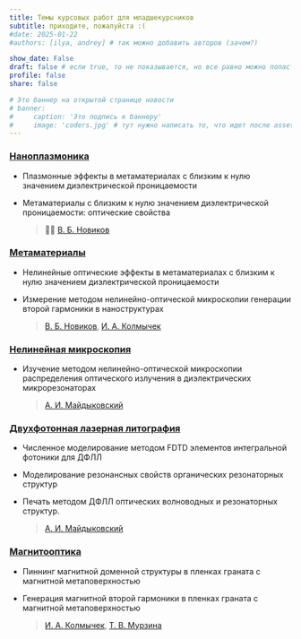 ```yaml
---
title: Темы курсовых работ для младшекурсников
subtitle: приходите, пожалуйста :(
#date: 2025-01-22
#authors: [ilya, andrey] # так можно добавить авторов (зачем?)

show_date: False
draft: false # если true, то не показывается, но все равно можно попасть по ссылке
profile: false
share: false 

# Это баннер на открытой странице новости 
# banner:
#     caption: 'Это подпись к баннеру'
#     image: 'coders.jpg' # тут нужно написать то, что идет после assets/media/
---
```

### [Наноплазмоника](/ru/our-research/plasmonics)
 
 - Плазмонные эффекты в метаматериалах с близким к нулю значением диэлектрической проницаемости 
 - Метаматериалы с близким к нулю значением диэлектрической проницаемости: оптические свойства

   >🧑‍🔬 [В. Б. Новиков](/ru/author/владимир-борисович-новиков/)

### [Метаматериалы](/ru/our-research/metamaterials)
  
 - Нелинейные оптические эффекты в метаматериалах с близким к нулю значением диэлектрической проницаемости
 - Измерение методом нелинейно-оптической микроскопии генерации второй гармоники в наноструктурах

   > [В. Б. Новиков](/ru/author/владимир-борисович-новиков/), [И. А. Колмычек](/ru/author/ирина-алексеевна-колмычек)   

### [Нелинейная микроскопия](/ru/our-research/nlmicroscopy) 
       
 - Изучение методом нелинейно-оптической микроскопии распределения оптического излучения в диэлектрических микрорезонаторах 
     
   > [А. И. Майдыковский](/ru/author/антон-игоревич-маидыковскии)       


### [Двухфотонная лазерная литография](/ru/our-research/litography) 
       
  -  Численное моделирование методом FDTD элементов интегральной фотоники для ДФЛЛ 
  -  Моделирование резонансных свойств органических резонаторных структур
  -  Печать методом ДФЛЛ оптических волноводных и резонаторных структур.

     > [А. И. Майдыковский](/ru/author/антон-игоревич-маидыковскии)  

### [Магнитооптика](/ru/our-research/magnetooptics)  
       
  - Пиннинг магнитной доменной структуры в пленках граната с магнитной метаповерхностью  
  -  Генерация магнитной второй гармоники  в пленках граната с магнитной метаповерхностью 
   
     >[И. А. Колмычек](/ru/author/ирина-алексеевна-колмычек), [Т. В. Мурзина](/ru/author/татьяна-владимировна-мурзина)


<!-- ---
# Page title
title: Темы курсовых работ для младшекурсников
# Page type - we want a landing page (such as a homepage)
type: landing

# Your landing page sections - add as many different content blocks as you like
sections:
  - block: markdown
    id: eq
    content:
      title: Возможные темы курсовых работ для младшекурсников   
      subtitle:  Ищем студентов
      text: 
       " 
       ### [Наноплазмоника](/ru/our-research/plasmonics) 
       
       > [В. Б. Новиков](/ru/author/владимир-борисович-новиков/) 
       
       > - #### Плазмонные эффекты в метаматериалах с близким к нулю значением диэлектрической проницаемости \n 
       > - #### Метаматериалы с близким к нулю значением диэлектрической проницаемости: оптические свойства 
      
       ### [Метаматериалы](/ru/our-research/metamaterials)
      
       > [В. Б. Новиков](/ru/author/владимир-борисович-новиков/)    
        ... [И. А. Колмычек](/ru/author/ирина-алексеевна-колмычек)   

       - Нелинейные оптические эффекты в метаматериалах с близким к нулю значением диэлектрической проницаемости  \n  
       - Измерение методом нелинейно-оптической микроскопии генерации второй гармоники внаноструктурах\n

       ### [Нелинейная микроскопия](/ru/our-research/nlmicroscopy) 

       > [А. И. Майдыковский](/ru/author/антон-игоревич-маидыковскии) 
       
       > - Изучение методом нелинейно-оптической микроскопии распределения оптического излучения в диэлектрических микрорезонаторах 

       ### [Двухфотонная литография](/ru/our-research/litography) 
       
       [А. И. Майдыковский](/ru/author/антон-игоревич-маидыковскии) 
       
       > - #### Численное моделирование методом FDTD элементов интегральной фотоники для ДФЛЛ \n 
       > - #### Моделирование резонансных свойств органических резонаторных структур\n
       > - #### Печать методом ДФЛЛ оптических волноводных и резонаторных структур.

       ### [Магнитооптика](/ru/our-research/magnetooptics) 
       
       [И. А. Колмычек](/ru/author/ирина-алексеевна-колмычек) ... 
       [Т. В. Мурзина](/ru/author/татьяна-владимировна-мурзина) 
       
       - Пиннинг магнитной доменной структуры в пленках граната с магнитной метаповерхностью \n 
       -  Генерация магнитной второй гармоники  в пленках граната с магнитной метаповерхностью 

      




       "
     
    design:
      # Choose how many columns the section has. Valid values: '1' or '2'.
      columns: '1'
--- -->
<!-- ---
title: Темы курсовых работ для младшекурсников
subtitle: приходите, пожалуйста 
#date: 2025-01-22
#authors: [ilya, andrey] # так можно добавить авторов (зачем?)

show_date: False
draft: false # если true, то не показывается, но все равно можно попасть по ссылке
profile: false
share: false 

# Это баннер на открытой странице новости 
# banner:
#     caption: 'Это подпись к баннеру'
#     image: 'coders.jpg' # тут нужно написать то, что идет после assets/media/
---

# [Наноплазмоника](/ru/our-research/plasmonics)
 [Владимир Борисович Новиков](/ru/author/владимир-борисович-новиков/)
- Плазмонные эффекты в метаматериалах с близким к нулю значением диэлектрической проницаемости 
- Метаматериалы с близким к нулю значением диэлектрической проницаемости: оптические свойства 

# [Метаматериалы](/ru/our-research/metamaterials)
  [Владимир Борисович Новиков](/ru/author/владимир-борисович-новиков/)    <br/>
[Ирина Алексеевна Колмычек](/ru/author/ирина-алексеевна-колмычек)   <br/>
 - Нелинейные оптические эффекты в метаматериалах с близким к нулю значением диэлектрической проницаемости
 - Измерение методом нелинейно-оптической микроскопии генерации второй гармоники в наноструктурах"  -->



<!-- as landing:  
<!-- ---
# Page title
title: Темы курсовых работ для младшекурсников
# Page type - we want a landing page (such as a homepage)
type: landing

# Your landing page sections - add as many different content blocks as you like
sections:
  - block: markdown
    id: eq
    content:
      title: Возможные темы курсовых работ для младшекурсников   
      subtitle: 
      text: Ищем студентов 
    design:
      # Choose how many columns the section has. Valid values: '1' or '2'.
      columns: '1'

  - block: markdown
    id: th1
    content:
      title: "[Наноплазмоника](/ru/our-research/plasmonics)"
      subtitle: "[Владимир Борисович Новиков](/ru/author/владимир-борисович-новиков/)"
      text: " - Плазмонные эффекты в метаматериалах с близким к нулю значением диэлектрической проницаемости \n
      - Метаматериалы с близким к нулю значением диэлектрической проницаемости: оптические свойства" 
    design:
      # Choose how many columns the section has. Valid values: '1' or '2'.
      columns: '2'
  
  - block: markdown
    id: th2
    content:
      title: "[Метаматериалы](/ru/our-research/metamaterials)"
      subtitle: "[Владимир Борисович Новиков](/ru/author/владимир-борисович-новиков/)  \n  [Ирина Алексеевна Колмычек](/ru/author/ирина-алексеевна-колмычек)"
      text: "- Нелинейные оптические эффекты в метаматериалах с близким к нулю значением диэлектрической проницаемости \n - Измерение методом нелинейно-оптической микроскопии генерации второй гармоники в наноструктурах" 
    design:
      # Choose how many columns the section has. Valid values: '1' or '2'.
      columns: '2'
  
  - block: markdown
    id: th3
    content:
      title: "[Нелинейная микроскопия](/ru/our-research/nlmicroscopy) "
      subtitle: "[Антон Игоревич Майдыковский](/ru/author/антон-игоревич-маидыковскии)"
      text: " - Изучение методом нелинейно-оптической микроскопии распределения оптического излучения в диэлектрических микрорезонаторах" 
    design:
      # Choose how many columns the section has. Valid values: '1' or '2'.
      columns: '2'

  - block: markdown
    id: th4
    content:
      title: "[Двухфотонная литография](/ru/our-research/litography)"
      subtitle: "[Антон Игоревич Майдыковский](/ru/author/антон-игоревич-маидыковскии)"
      text: " - Численное моделирование методом FDTD элементов интегральной фотоники для ДФЛЛ
              \n - Моделирование резонансных свойств органических резонаторных структур
              \n- Печать методом ДФЛЛ оптических волноводных и резонаторных структур." 
    design:
      # Choose how many columns the section has. Valid values: '1' or '2'.
      columns: '2'

  - block: markdown
    id: th5
    content:
      title: "[Магнитооптика](/ru/our-research/magnetooptics)"
      subtitle: "[Ирина Алексеевна Колмычек](/ru/author/ирина-алексеевна-колмычек) 
                \n [Татьяна Владимировна Мурзина](/ru/author/татьяна-владимировна-мурзина)"
      text: " - Пиннинг магнитной доменной структуры в пленках граната с магнитной метаповерхностью
            \n -  Генерация магнитной второй гармоники  в пленках граната с магнитной метаповерхностью" 
    design:
      # Choose how many columns the section has. Valid values: '1' or '2'.
      columns: '2'
---

<!-- 4 - Численное моделирование методом FDTD элементов интегральной фотоники для ДФЛЛ
4 - Моделирование резонансных свойств органических резонаторных структур
4 - Печать методом ДФЛЛ оптических волноводных и резонаторных структур.

2 - Измерение методом нелинейно-оптической микроскопии генерации второй гармоники в наноструктурах
3 - Изучение методом нелинейно-оптической микроскопии распределения оптического излучения в диэлектрических микрорезонаторах
5 - Пиннинг магнитной доменной структуры в пленках граната с магнитной метаповерхностью
5 - Генерация магнитной второй гармоники  в пленках граната с магнитной метаповерхностью
12 + -Метаматериалы с близким к нулю значением диэлектрической проницаемости: оптические свойства
12 + - Нелинейные оптические эффекты в метаматериалах с близким к нулю значением диэлектрической проницаемости
1 + Плазмонные эффекты в метаматериалах с близким к нулю значением диэлектрической проницаемости


1 [Наноплазмоника](/ru/our-research/plasmonics) <br> 2 [Метаматериалы и фотонные кристаллы](/ru/our-research/metamaterials) <br> 3 [Нелинейная микроскопия](/ru/our-research/nlmicroscopy) <br> 4 Двухфотонная лазерная литография <br> 5 [Магнитооптика](/ru/our-research/magnetooptics) <br> <h3> [Оборудование](/ru/research/#eq)</h3> --> 